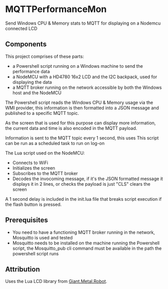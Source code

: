 # MQTTPerformanceMon #
Send Windows CPU &amp; Memory stats to MQTT for displaying on a Nodemcu connected LCD

## Components ##
This project comprises of these parts:
* a Powershell script running on a Windows machine to send the performance data
* a NodeMCU with a HD4780 16x2 LCD and the I2C backpack, used for displaying the data
* a MQTT broker running on the network accessible by both the Windows host and the NodeMCU

The Powershell script reads the Windows CPU &amp; Memory usage via the WMI provider, this information is then formatted into a JSON message and published to a specific MQTT topic.

As the screen that is used for this purpose can display more information, the current data and time is also encoded in the MQTT payload.

Information is sent to the MQTT topic every 1 second, this uses This script can be run as a scheduled task to run on log-on 

The Lua script used on the NodeMCU:
* Connects to WiFi
* Initializes the screen
* Subscribes to the MQTT broker
* Decodes the invocoming message, if it's the JSON formatted message it displays it in 2 lines, or checks the payload is just "CLS" clears the screen

A 1 second delay is included in the init.lua file that breaks script execution if the flash button is pressed.

## Prerequisites ##
* You need to have a functioning MQTT broker running in the network, Mosquitto is used and tested
* Mosquitto needs to be installed on the machine running the Powershell script, the Mosquitto_pub cli command must be available in the path the powershell script runs 

## Attribution ##
Uses the Lua LCD library from [Giant.Metal.Robot](http://giantmetalrobot.blogspot.in/2015/07/esp8266-i2c-lcd.html).